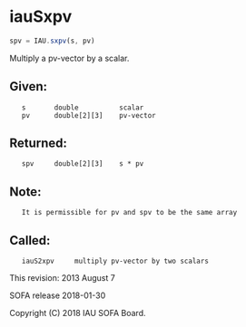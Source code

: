 # iauSxpv

```js
spv = IAU.sxpv(s, pv)
```

Multiply a pv-vector by a scalar.

## Given:
```
   s       double          scalar
   pv      double[2][3]    pv-vector
```

## Returned:
```
   spv     double[2][3]    s * pv
```

## Note:
```
   It is permissible for pv and spv to be the same array
```

## Called:
```
   iauS2xpv     multiply pv-vector by two scalars
```

This revision:  2013 August 7

SOFA release 2018-01-30

Copyright (C) 2018 IAU SOFA Board.